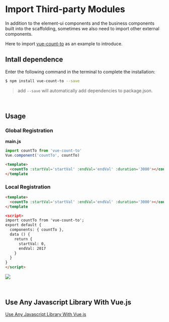 # Import Third-party Modules

In addition to the element-ui components and the business components built into the scaffolding, sometimes we also need to import other external components.

Here to import [vue-count-to](https://github.com/PanJiaChen/vue-countTo) as an example to introduce.

## Intall dependence

Enter the following command in the terminal to complete the installation:

```bash
$ npm install vue-count-to --save
```

> add `--save` will automatically add dependencies to package.json.

<br/>

## Usage

### Global Registration

**main.js**

```js
import countTo from 'vue-count-to'
Vue.component('countTo', countTo)
```
```html
<template>
  <countTo :startVal='startVal' :endVal='endVal' :duration='3000'></countTo>
</template
```

###  Local Registration
```html
<template>
  <countTo :startVal='startVal' :endVal='endVal' :duration='3000'></countTo>
</template

<script>
import countTo from 'vue-count-to';
export default {
  components: { countTo },
  data () {
    return {
      startVal: 0,
      endVal: 2017
    }
  }
}
</script>
```
![](https://wpimg.wallstcn.com/8b95fac0-6691-4ad6-ba6c-e5d84527da06.gif)

<br/>

## Use Any Javascript Library With Vue.js

[Use Any Javascript Library With Vue.js](https://vuejsdevelopers.com/2017/04/22/vue-js-libraries-plugins/)
